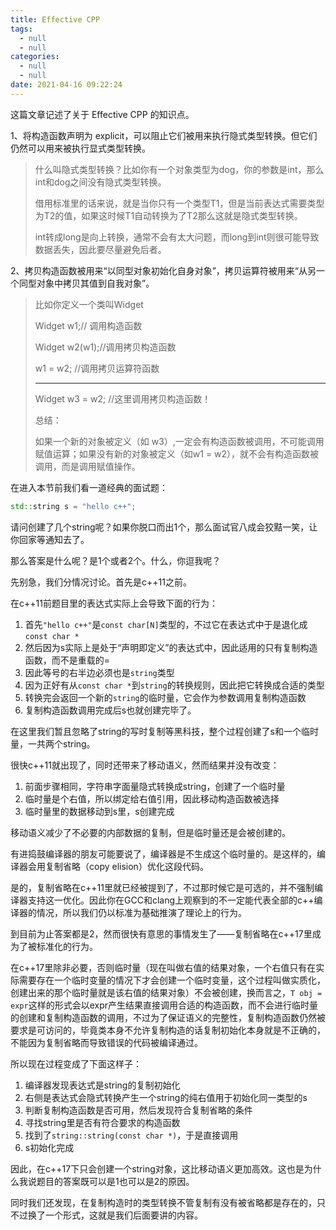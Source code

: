 ```yaml
---
title: Effective CPP
tags:
  - null
  - null
categories:
  - null
  - null
date: 2021-04-16 09:22:24
---
```


这篇文章记述了关于 Effective CPP 的知识点。

<!--more-->

1、将构造函数声明为 explicit，可以阻止它们被用来执行隐式类型转换。但它们仍然可以用来被执行显式类型转换。

> 什么叫隐式类型转换？比如你有一个对象类型为dog，你的参数是int，那么int和dog之间没有隐式类型转换。
>
> 借用标准里的话来说，就是当你只有一个类型T1，但是当前表达式需要类型为T2的值，如果这时候T1自动转换为了T2那么这就是隐式类型转换。
>
> int转成long是向上转换，通常不会有太大问题，而long到int则很可能导致数据丢失，因此要尽量避免后者。

2、拷贝构造函数被用来“以同型对象初始化自身对象”，拷贝运算符被用来“从另一个同型对象中拷贝其值到自我对象”。

> 比如你定义一个类叫Widget
>
> Widget w1;// 调用构造函数
>
> Widget w2(w1);//调用拷贝构造函数
>
> w1 = w2; //调用拷贝运算符函数
>
> ------
>
> Widget w3 = w2; //这里调用拷贝构造函数！
>
> 总结：
>
> 如果一个新的对象被定义（如 w3）,一定会有构造函数被调用，不可能调用赋值运算；如果没有新的对象被定义（如w1 = w2），就不会有构造函数被调用，而是调用赋值操作。

在进入本节前我们看一道经典的面试题：

```c++
std::string s = "hello c++";
```

请问创建了几个string呢？如果你脱口而出1个，那么面试官八成会狡黠一笑，让你回家等通知去了。

那么答案是什么呢？是1个或者2个。什么，你逗我呢？

先别急，我们分情况讨论。首先是c++11之前。

在c++11前题目里的表达式实际上会导致下面的行为：

1. 首先`"hello c++"`是`const char[N]`类型的，不过它在表达式中于是退化成`const char *`
2. 然后因为s实际上是处于“声明即定义”的表达式中，因此适用的只有复制构造函数，而不是重载的=
3. 因此等号的右半边必须也是`string`类型
4. 因为正好有从`const char *`到`string`的转换规则，因此把它转换成合适的类型
5. 转换完会返回一个新的`string`的临时量，它会作为参数调用复制构造函数
6. 复制构造函数调用完成后s也就创建完毕了。

在这里我们暂且忽略了string的写时复制等黑科技，整个过程创建了s和一个临时量，一共两个string。

很快c++11就出现了，同时还带来了移动语义，然而结果并没有改变：

1. 前面步骤相同，字符串字面量隐式转换成string，创建了一个临时量
2. 临时量是个右值，所以绑定给右值引用，因此移动构造函数被选择
3. 临时量里的数据移动到s里，s创建完成

移动语义减少了不必要的内部数据的复制，但是临时量还是会被创建的。

有进捣鼓编译器的朋友可能要说了，编译器是不生成这个临时量的。是这样的，编译器会用复制省略（copy elision）优化这段代码。

是的，复制省略在c++11里就已经被提到了，不过那时候它是可选的，并不强制编译器支持这一优化。因此你在GCC和clang上观察到的不一定能代表全部的c++编译器的情况，所以我们仍以标准为基础推演了理论上的行为。

到目前为止答案都是2，然而很快有意思的事情发生了——复制省略在c++17里成为了被标准化的行为。

在c++17里除非必要，否则临时量（现在叫做右值的结果对象，一个右值只有在实际需要存在一个临时变量的情况下才会创建一个临时变量，这个过程叫做实质化，创建出来的那个临时量就是该右值的结果对象）不会被创建，换而言之，`T obj = expr`这样的形式会以expr产生结果直接调用合适的构造函数，而不会进行临时量的创建和复制构造函数的调用，不过为了保证语义的完整性，复制构造函数仍然被要求是可访问的，毕竟类本身不允许复制构造的话复制初始化本身就是不正确的，不能因为复制省略而导致错误的代码被编译通过。

所以现在过程变成了下面这样子：

1. 编译器发现表达式是string的复制初始化
2. 右侧是表达式会隐式转换产生一个string的纯右值用于初始化同一类型的s
3. 判断复制构造函数是否可用，然后发现符合复制省略的条件
4. 寻找string里是否有符合要求的构造函数
5. 找到了`string::string(const char *)`，于是直接调用
6. s初始化完成

因此，在c++17下只会创建一个string对象，这比移动语义更加高效。这也是为什么我说题目的答案既可以是1也可以是2的原因。

同时我们还发现，在复制构造时的类型转换不管复制有没有被省略都是存在的，只不过换了一个形式，这就是我们后面要讲的内容。

